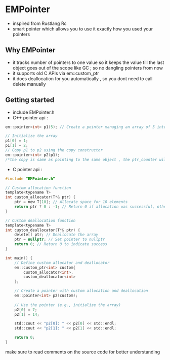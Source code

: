 # EMPointer
- inspired from Rustlang Rc
- smart pointer which allows you to use it exactly how you used your pointers

## Why EMPointer
- it tracks number of pointers to one value so it keeps the value till the last object goes out of the scope like GC ; so no dangling pointers from now 
- it supports old C APIs via em::custom_ptr
- it does deallocation for you automatically , so you dont need to call delete manually

## Getting started
- include EMPointer.h
- C++ pointer api :
```c++
em::pointer<int> p1(5); // Create a pointer managing an array of 5 integers

// Initialize the array
p1[0] = 1;
p1[1] = 2;
// Copy p1 to p2 using the copy constructor
em::pointer<int> p2(p1);
/*the copy is same as pointing to the same object , the ptr_counter will track both of the p1 and p2*/
```
- C pointer api :
```c
#include "EMPointer.h"

// Custom allocation function
template<typename T>
int custom_allocator(T*& ptr) {
    ptr = new T[10]; // Allocate space for 10 elements
    return ptr ? 0 : -1; // Return 0 if allocation was successful, otherwise -1
}

// Custom deallocation function
template<typename T>
int custom_deallocator(T*& ptr) {
    delete[] ptr; // Deallocate the array
    ptr = nullptr; // Set pointer to nullptr
    return 0; // Return 0 to indicate success
}

int main() {
    // Define custom allocator and deallocator
    em::custom_ptr<int> custom{
        custom_allocator<int>,
        custom_deallocator<int>
    };

    // Create a pointer with custom allocation and deallocation
    em::pointer<int> p2(custom);
    
    // Use the pointer (e.g., initialize the array)
    p2[0] = 7;
    p2[1] = 14;

    std::cout << "p2[0]: " << p2[0] << std::endl;
    std::cout << "p2[1]: " << p2[1] << std::endl;

    return 0;
}
```

make sure to read comments on the source code for better understanding
